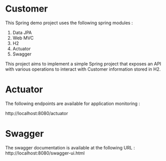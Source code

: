 # Customer
This Spring demo project uses the following spring modules :
1. Data JPA
2. Web MVC
3. H2
4. Actuator
5. Swagger

This project aims to implement a simple Spring project that exposes an API with various operations to interact with Customer information stored in H2.

# Actuator 
The following endpoints are available for application monitoring :

http://localhost:8080/actuator

# Swagger 

The swagger documentation is available at the following URL : http://localhost:8080/swagger-ui.html



